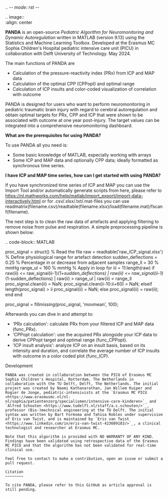 
.. -*- mode: rst -*-

.. image::  
   :align:   center

**PANDA** is an open-source *Pediatric Algorithm for Neuromonitoring and Dynamic Autoregulation* written in MATLAB (version 9.13) using the Statistics and Machine Learning Toolbox. Developed at the Erasmus MC Sophia Children's Hospital pediatric intensive care unit (PICU) in collaboration with Delft University of Technology. May 2024.

The main functions of PANDA are
* Calculation of the pressure-reactivity index (PRx) from ICP and MAP data
* Calculation of the optimal CPP (CPPopt) and optimal range
* Calculation of ICP insults and color-coded visualization of correlation with outcome

PANDA is designed for users who want to perform neuromonitoring in pediatric traumatic brain injury with regard to cerebral autoregulation and obtain optimal targets for PRx, CPP and ICP that were shown to be associated with outcome at one year post-injury. The target values can be integrated into a comprehensive neuromonitoring dashboard.

**What are the prerequisites for using PANDA?**

To use PANDA all you need is:

- Some basic knowledge of MATLAB, especially working with arrays
- Some ICP and MAP data and optionally CPP data; ideally formatted as synchronous time series.

**I have ICP and MAP time series, how can I get started with using PANDA?**

If you have synchronized time series of ICP and MAP you can use the Import Tool and/or automatically generate scripts from here, please refer to <https://nl.mathworks.com/help/matlab/import_export/import-data-interactively.html> or for .csv/.xlsx/.txt/.mat-files you can use readmatrix(filename.csv)/readtable(filename.xlsx)/load(filename.mat)/fscanf(filename).

The next step is to clean the raw data of artefacts and applying filtering to remove noise from pulse and respiration. A simple preprocessing pipeline is shown below:


.. code-block:: MATLAB

  proc_signal = struct()
  % Read the file
  raw = readtable('raw_ICP_signal.xlsx')
  % Define physiological range for artefact detection
  sudden_deflections = 0.25        % Percentage in or decrease from adjacent samples
  range_ll = 30                    % mmHg
  range_ul = 160                   % mmHg
  % Apply in loop
  for iii = 11:length(raw)
    if raw(ii) <= raw_signal(ii-1)*(1+sudden_deflections) | raw(ii) <= raw_signal(ii-1)*(1-sudden_deflections) | raw(ii) > range_ul | raw(ii) < range_ll
      proc_signal.clean(ii) = NaN;
      proc_signal.clean(ii-10:ii+60) = NaN; 
    elseif length(proc_signal) > ii
      proc_signal(ii) = NaN;
    else
      proc_signal(ii) = raw(ii);
    end
  end

  proc_signal = fillmissing(proc_signal, 'movmean', 100);
    

Afterwards you can dive in and attempt to:

* 'PRx calculation': calculate PRx  from your filtered ICP and MAP data (func_PRx).
* 'CPPopt calculation': use the acquired PRx alongside your ICP data to derive CPPopt target and optimal range (func_CPPopt).
* 'ICP insult analysis': analyze ICP on an insult basis, based on its intensity and duration, and correlate the average number of ICP insults with outcome in a color coded plot (func_ICP).


Development
~~~~~~~~~~~
PANDA was created in collaboration between the PICU of Erasmus MC Sophia Children's Hospital, Rotterdam, The Netherlands in collaboration with the TU Delft, Delft, The Netherlands. The initial project was created by Naomi Kathanarathan, Jan Willem Kuiper and Rogier de Jonge, pediatric-intensivists at the `Erasmus MC PICU <https://www.erasmusmc.nl/nl-nl/sophia/patientenzorg/specialismen/intensive-care-kinderen>`_ and `Alfred Schouten <https://www.tudelft.nl/staff/a.c.schouten/>`_, professor (Bio-)mechnical engineering at the TU Delft. The initial syntax was written by Bart Formsma and Tahisa Robles under supervision of Eris van Twist, and is maintained by `Eris van Twist <https://www.linkedin.com/in/eris-van-twist-423609183/>`_, a clinical technologist and researcher at Erasmus MC.

Note that this algorithm is provided with NO WARRANTY OF ANY KIND. Findings have been validated using retrospective data of the Erasmus MC PICU and that the algorithm has not been validated for real-time clinical use.

Feel free to contact to make a contribution, open an issue or submit a pull request.

Citation
~~~~~~~~

To cite PANDA, please refer to this GitHub as article approval is still pending.

